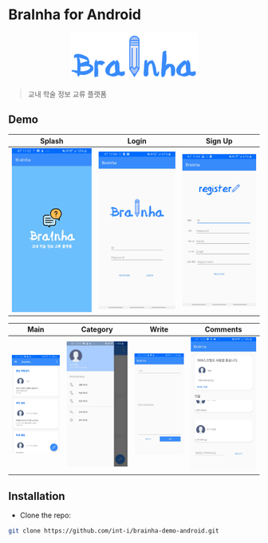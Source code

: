 # BraInha for Android

<p align="center"><img src="https://github.com/int-i/brainha-demo-server/blob/master/assets/logo.png" width="256px" alt="Logo"></p>

> 교내 학술 정보 교류 플랫폼

## Demo

| Splash    | Login    | Sign Up     |
| --------- | -------- | ----------- |
| ![Splash] | ![Login] | ![Register] |

| Main    | Category    | Write    | Comments    |
| ------- | ----------- | -------- | ----------- |
| ![Main] | ![Category] | ![Write] | ![Comments] |

## Installation

- Clone the repo:

```bash
git clone https://github.com/int-i/brainha-demo-android.git
```

[Splash]: ./assets/img_splash.jpg
[Login]: ./assets/img_login.jpg
[Register]: ./assets/img_register.jpg
[Main]: ./assets/img_main.jpg
[Category]: ./assets/img_categories.jpg
[Write]: ./assets/img_write.jpg
[Comments]: ./assets/img_comments.jpg
